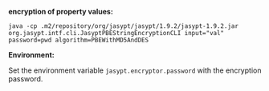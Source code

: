 **encryption of property values:**

`java -cp .m2/repository/org/jasypt/jasypt/1.9.2/jasypt-1.9.2.jar  org.jasypt.intf.cli.JasyptPBEStringEncryptionCLI input="val" password=pwd algorithm=PBEWithMD5AndDES`

**Environment:** 

Set the environment variable `jasypt.encryptor.password` with the encryption password.